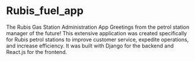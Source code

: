 # Rubis_fuel_app
The Rubis Gas Station Administration App  Greetings from the petrol station manager of the future! This extensive application was created specifically for Rubis petrol stations to improve customer service, expedite operations, and increase efficiency. It was built with Django for the backend and React.js for the frontend.
